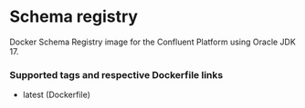 # Schema registry


Docker Schema Registry image for the Confluent Platform using Oracle JDK 17.

### Supported tags and respective Dockerfile links

 - latest (Dockerfile)

<!--stackedit_data:
eyJoaXN0b3J5IjpbLTE2ODU0NDQ3NzEsNDgyMjI2NTU4LDE1NT
MzNjk1NzddfQ==
-->